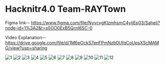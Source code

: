# Hacknitr4.0 Team-RAYTown

Figma link-- https://www.figma.com/file/NyvcygKlzmhsmC4yijEp03/Saheli?node-id=1%3A2&t=s0OO0ExB5QrnI6SC-0

Video Explanation-- https://drive.google.com/file/d/1M6pOckS7enFPmNzb0UfqCoUpsXScMAMG/view?usp=sharing

![1](https://user-images.githubusercontent.com/91609480/211157175-520e5e9a-7947-412e-beda-4b8dcc555cdc.png)
![2](https://user-images.githubusercontent.com/91609480/211157183-1dc6d35e-8e15-41d5-ba63-d01ff0db6e39.png)
![3](https://user-images.githubusercontent.com/91609480/211157190-3829472c-e3ab-482c-86f5-e920317fd656.png)
![4](https://user-images.githubusercontent.com/91609480/211157197-ce71fe4c-78ce-410b-b79e-e311fb2a0381.png)
![5](https://user-images.githubusercontent.com/91609480/211157202-08908859-1ec8-4c17-bcae-b1897d68d260.png)
![6](https://user-images.githubusercontent.com/91609480/211157207-e25a0403-2aa6-4c26-a162-81396132c164.png)
![7](https://user-images.githubusercontent.com/91609480/211157223-f7002d0d-0e1c-4472-b6d2-491ed42df824.png)
![8](https://user-images.githubusercontent.com/91609480/211157227-aed1afc6-f4b2-4075-bfd2-d2056e88b386.png)
![9](https://user-images.githubusercontent.com/91609480/211157235-a7973490-0046-4ff2-aecf-701a0731c0d7.png)
![10](https://user-images.githubusercontent.com/91609480/211157241-51306415-9d73-4876-941b-904ec32a6212.png)
![11](https://user-images.githubusercontent.com/91609480/211157246-b1aa361d-b5db-4df7-a1ef-b06237e3495a.png)
![12](https://user-images.githubusercontent.com/91609480/211157254-7c068ca6-83f6-463c-8ec4-1ff929101325.png)
